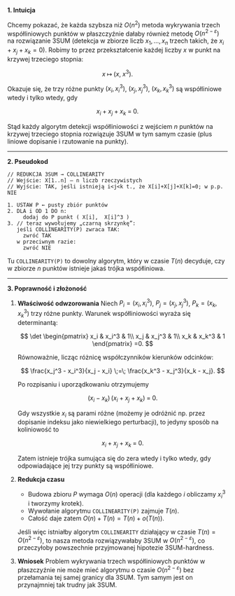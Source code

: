 **1. Intuicja**

Chcemy pokazać, że każda szybsza niż $O(n^2)$ metoda wykrywania trzech współliniowych punktów w płaszczyźnie dałaby również metodę $O(n^{2-\varepsilon})$ na rozwiązanie 3SUM (detekcja w zbiorze liczb $x_1,\dots,x_n$ trzech takich, że $x_i+x_j+x_k=0$). Robimy to przez przekształcenie każdej liczby $x$ w punkt na krzywej trzeciego stopnia:

$$
  x \;\longmapsto\; \bigl(x,\;x^3\bigr).
$$

Okazuje się, że trzy różne punkty $\bigl(x_i,x_i^3\bigr)$, $\bigl(x_j,x_j^3\bigr)$, $\bigl(x_k,x_k^3\bigr)$ są współliniowe wtedy i tylko wtedy, gdy

$$
  x_i + x_j + x_k \;=\; 0.
$$

Stąd każdy algorytm detekcji współliniowości z wejściem $n$ punktów na krzywej trzeciego stopnia rozwiązuje 3SUM w tym samym czasie (plus liniowe dopisanie i rzutowanie na punkty).

---

**2. Pseudokod**

```plaintext
// REDUKCJA 3SUM → COLLINEARITY
// Wejście: X[1..n] – n liczb rzeczywistych
// Wyjście: TAK, jeśli istnieją i<j<k t., że X[i]+X[j]+X[k]=0; w p.p. NIE

1. USTAW P ← pusty zbiór punktów
2. DLA i OD 1 DO n:
     dodaj do P punkt ( X[i],  X[i]^3 )
3. // teraz wywołujemy „czarną skrzynkę”:
   jeśli COLLINEARITY(P) zwraca TAK:
     zwróć TAK
   w przeciwnym razie:
     zwróć NIE
```

Tu `COLLINEARITY(P)` to dowolny algorytm, który w czasie $T(n)$ decyduje, czy w zbiorze $n$ punktów istnieje jakaś trójka współliniowa.

---

**3. Poprawność i złożoność**

1. **Właściwość odwzorowania**
   Niech $P_i=(x_i,x_i^3)$, $P_j=(x_j,x_j^3)$, $P_k=(x_k,x_k^3)$ trzy różne punkty. Warunek współliniowości wyraża się determinantą:

   $$
     \det
     \begin{pmatrix}
       x_i & x_i^3 & 1\\
       x_j & x_j^3 & 1\\
       x_k & x_k^3 & 1
     \end{pmatrix}
     =0.
   $$

   Równoważnie, licząc różnicę współczynników kierunków odcinków:

   $$
     \frac{x_j^3 - x_i^3}{x_j - x_i}
     \;=\;
     \frac{x_k^3 - x_j^3}{x_k - x_j}.
   $$

   Po rozpisaniu i uporządkowaniu otrzymujemy

   $$
     (x_i - x_k)\,\bigl(x_i + x_j + x_k\bigr) \;=\; 0.
   $$

   Gdy wszystkie $x_i$ są parami różne (możemy je odróżnić np. przez dopisanie indeksu jako niewielkiego perturbacji), to jedyny sposób na koliniowość to

   $$
     x_i + x_j + x_k \;=\; 0.
   $$

   Zatem istnieje trójka sumująca się do zera wtedy i tylko wtedy, gdy odpowiadające jej trzy punkty są współliniowe.

2. **Redukcja czasu**

   * Budowa zbioru $P$ wymaga $O(n)$ operacji (dla każdego $i$ obliczamy $x_i^3$ i tworzymy krotek).
   * Wywołanie algorytmu `COLLINEARITY(P)` zajmuje $T(n)$.
   * Całość daje zatem $O(n) + T(n) = T(n) + o(T(n))$.

   Jeśli więc istniałby algorytm `COLLINEARITY` działający w czasie $T(n)=O(n^{2-\varepsilon})$, to nasza metoda rozwiązywałaby 3SUM w $O(n^{2-\varepsilon})$, co przeczyłoby powszechnie przyjmowanej hipotezie 3SUM-hardness.

3. **Wniosek**
   Problem wykrywania trzech współliniowych punktów w płaszczyźnie nie może mieć algorytmu o czasie $O(n^{2-\varepsilon})$ bez przełamania tej samej granicy dla 3SUM. Tym samym jest on przynajmniej tak trudny jak 3SUM.
